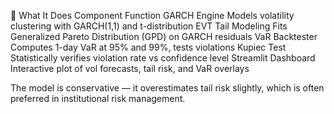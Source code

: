
🚀 What It Does
Component	Function
GARCH Engine	Models volatility clustering with GARCH(1,1) and t-distribution
EVT Tail Modeling	Fits Generalized Pareto Distribution (GPD) on GARCH residuals
VaR Backtester	Computes 1-day VaR at 95% and 99%, tests violations
Kupiec Test	Statistically verifies violation rate vs confidence level
Streamlit Dashboard	Interactive plot of vol forecasts, tail risk, and VaR overlays


The model is conservative — it overestimates tail risk slightly, which is often preferred in institutional risk management.

